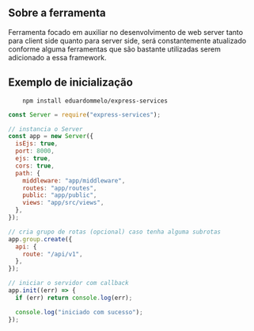## Sobre a ferramenta

Ferramenta focado em auxiliar no desenvolvimento de web server tanto para client side quanto para server side, será constantemente atualizado conforme alguma ferramentas que são bastante utilizadas serem adicionado a essa framework.

## Exemplo de inicialização

```
    npm install eduardommelo/express-services
```

```js
const Server = require("express-services");

// instancia o Server
const app = new Server({
  isEjs: true,
  port: 8000,
  ejs: true,
  cors: true,
  path: {
    middleware: "app/middleware",
    routes: "app/routes",
    public: "app/public",
    views: "app/src/views",
  },
});

// cria grupo de rotas (opcional) caso tenha alguma subrotas
app.group.create({
  api: {
    route: "/api/v1",
  },
});

// iniciar o servidor com callback
app.init((err) => {
  if (err) return console.log(err);

  console.log("iniciado com sucesso");
});
```
